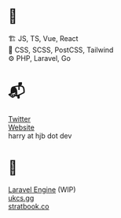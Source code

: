 # 🧰
🏗 JS, TS, Vue, React <br>
🎨 CSS, SCSS, PostCSS, Tailwind <br>
⚙ PHP, Laravel, Go


# 📬
[Twitter](https://twitter.com/hjbdev)  
[Website](https://hjb.dev)  
harry at hjb dot dev

# 🔨
[Laravel Engine](https://engine.hjb.dev) (WIP)   
[ukcs.gg](https://ukcs.gg)   
[stratbook.co](https://stratbook.co)  

<!--
**HJBDev/hjbdev** is a ✨ _special_ ✨ repository because its `README.md` (this file) appears on your GitHub profile.

Here are some ideas to get you started:

- 🔭 I’m currently working on ...
- 🌱 I’m currently learning ...
- 👯 I’m looking to collaborate on ...
- 🤔 I’m looking for help with ...
- 💬 Ask me about ...
- 📫 How to reach me: ...
- 😄 Pronouns: ...
- ⚡ Fun fact: ...
-->
